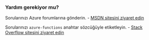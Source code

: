 ### <a name="need-some-help"></a>Yardım gerekiyor mu?
Sorularınızı Azure forumlarına gönderin. - [MSDN sitesini ziyaret edin](http://go.microsoft.com/fwlink/?LinkId=780719)

Sorularınızı `azure-functions` anahtar sözcüğüyle etiketleyin. - [Stack Overflow sitesini ziyaret edin](http://stackoverflow.com/questions/tagged/azure-functions)

